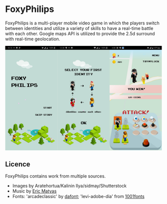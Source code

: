 # FoxyPhilips

FoxyPhilips is a multi-player mobile video game in which the players switch between identities and utilize a variety of skills to have a real-time battle with each other. Google maps API is utilized to provide the 2.5d surround with real-time geolocation.

<p align="center">
  <img src="https://github.com/Meowacat29/FoxyPhilips/blob/master/demo/demo.png"/>
</p>

## Licence
FoxyPhilips contains work from multiple sources.
  - Images by Aratehortua/Kalinin Ilya/sidmay/Shutterstock
  - Music by [Eric Matyas](soundimage.org)
  - Fonts: 'arcadeclassic' by [dafont](www.dafont.com); 'levi-adobe-dia' from [1001fonts](https://www.1001fonts.com/levi-adobe-dia-font.html) 

